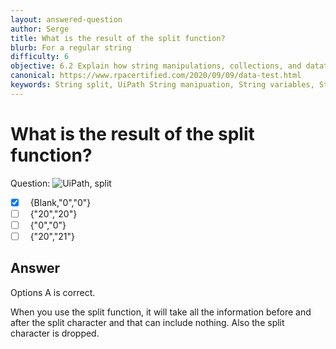 ```yaml
---
layout: answered-question
author: Serge
title: What is the result of the split function?
blurb: For a regular string
difficulty: 6
objective: 6.2 Explain how string manipulations, collections, and datatables are used for data manipulation
canonical: https://www.rpacertified.com/2020/09/09/data-test.html
keywords: String split, UiPath String manipuation, String variables, String split function
---
```


<h1>What is the result of the split function?</h1>

Question: 
<img src="https://github.com/uipath-certification/uipath-certification.github.io/blob/master/assets/Split2020.jpg" class="img-fluid" alt="UiPath, split">

- [X] &nbsp;  {Blank,"0","0"}
- [ ] &nbsp;  {"20","20"}
- [ ] &nbsp;  {"0","0"}
- [ ] &nbsp;  {"20","21"}

## Answer

Options A is correct.

When you use the split function, it will take all the information before and after the split character and that can include nothing.  Also the split character is dropped.
